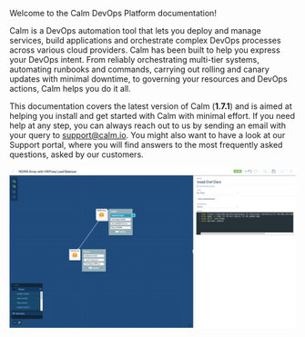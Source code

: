Welcome to the Calm DevOps Platform documentation!

Calm is a DevOps automation tool that lets you deploy and manage services, build applications and orchestrate complex DevOps processes across various cloud providers. Calm has been built to help you express your DevOps intent. From reliably orchestrating multi-tier systems, automating runbooks and commands, carrying out rolling and canary updates with minimal downtime, to governing your resources and DevOps actions, Calm helps you do it all.

This documentation covers the latest version of Calm (**1.7.1**) and is aimed at helping you install and get started with Calm with minimal effort. If you need help at any step, you can always reach out to us by sending an email with your query to [support@calm.io](mailto:support@calm.io). You might also want to have a look at our Support portal, where you will find answers to the most frequently asked questions, asked by our customers. 

![Welcome to the world of Calm](img/homepage.png#)
